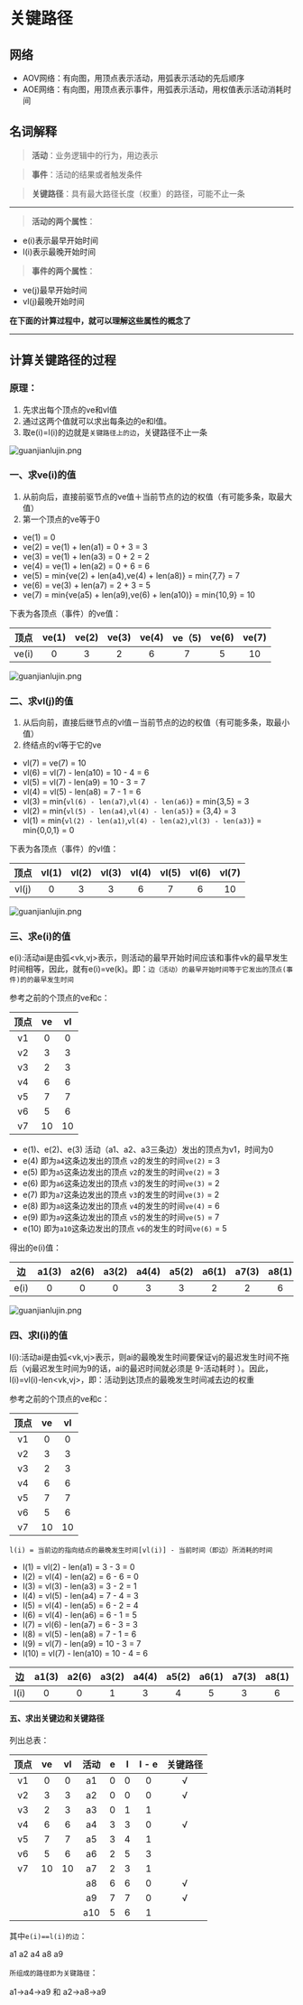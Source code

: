 # 关键路径

## 网络

+ AOV网络：有向图，用顶点表示活动，用弧表示活动的先后顺序
+ AOE网络：有向图，用顶点表示事件，用弧表示活动，用权值表示活动消耗时间


## 名词解释

> **活动**：业务逻辑中的行为，用边表示

> **事件**：活动的结果或者触发条件

> **关键路径**：具有最大路径长度（权重）的路径，可能不止一条

***

> **活动的两个属性**：
+ e(i)表示最早开始时间
+ l(i)表示最晚开始时间

> **事件的两个属性**：
+ ve(j)最早开始时间
+ vl(j)最晚开始时间

**在下面的计算过程中，就可以理解这些属性的概念了**

***

## 计算关键路径的过程

### 原理：

1. 先求出每个顶点的ve和vl值
2. 通过这两个值就可以求出每条边的e和l值。
3. 取e(i)=l(i)的边就是`关键路径上的边`，关键路径不止一条

![guanjianlujin.png](https://upload-images.jianshu.io/upload_images/9140378-7c03de0637aafa48.png?imageMogr2/auto-orient/strip%7CimageView2/2/w/1240)

### 一、求ve(i)的值

1. 从前向后，直接前驱节点的ve值＋当前节点的边的权值（有可能多条，取最大值）
2. 第一个顶点的ve等于0

+ ve(1) = 0
+ ve(2) = ve(1) + len(a1) = 0 + 3 = 3
+ ve(3) = ve(1) + len(a3) = 0 + 2 = 2
+ ve(4) = ve(1) + len(a2) = 0 + 6 = 6
+ ve(5) = min{ve(2) + len(a4),ve(4) + len(a8)} = min{7,7} = 7
+ ve(6) = ve(3) + len(a7) = 2 + 3 = 5
+ ve(7) = min{ve(a5) + len(a9),ve(6) + len(a10)} = min{10,9} = 10

下表为各顶点（事件）的ve值：

顶点|ve(1)|ve(2)|ve(3)|ve(4)|ve（5)|ve(6)|ve(7)
:--:|:--:|:--:|:--:|:--:|:--:|:--:|:--:
ve(i)|0|3|2|6|7|5|10

![guanjianlujin.png](https://upload-images.jianshu.io/upload_images/9140378-7c03de0637aafa48.png?imageMogr2/auto-orient/strip%7CimageView2/2/w/1240)

### 二、求vl(j)的值

1. 从后向前，直接后继节点的vl值－当前节点的边的权值（有可能多条，取最小值）
2. 终结点的vl等于它的ve

+ vl(7) = ve(7) = 10
+ vl(6) = vl(7) - len(a10) = 10 - 4 = 6
+ vl(5) = vl(7) - len(a9) = 10 - 3 = 7
+ vl(4) = vl(5) - len(a8) = 7 - 1 = 6
+ vl(3) = min{`vl(6) - len(a7)`,`vl(4) - len(a6)`} = min{3,5} = 3
+ vl(2) = min{`vl(5) - len(a4)`,`vl(4) - len(a5)`} = {3,4} = 3
+ vl(1) = min{`vl(2) - len(a1)`,`vl(4) - len(a2)`,`vl(3) - len(a3)`} = min{0,0,1} = 0

下表为各顶点（事件）的vl值：

|顶点|vl(1)|vl(2)|vl(3)|vl(4)|vl(5)|vl(6)|vl(7)|
|:--:|:--:|:--:|:--:|:--:|:--:|:--:|:--:|
|vl(j)|0|3|3|6|7|6|10|

![guanjianlujin.png](https://upload-images.jianshu.io/upload_images/9140378-7c03de0637aafa48.png?imageMogr2/auto-orient/strip%7CimageView2/2/w/1240)

### 三、求e(i)的值

e(i):活动ai是由弧<vk,vj>表示，则活动的最早开始时间应该和事件vk的最早发生时间相等，因此，就有e(i)=ve(k)。即：`边（活动）的最早开始时间等于它发出的顶点(事件)的的最早发生时间`

参考之前的个顶点的ve和c：

|顶点|ve|vl|
|:--:|:--:|:--:|
|v1|0|0|
|v2|3|3|
|v3|2|3|
|v4|6|6|
|v5|7|7|
|v6|5|6|
|v7|10|10|

+ e(1)、e(2)、e(3) 活动（a1、a2、a3三条边）发出的顶点为v1，时间为0
+ e(4) 即为`a4`这条边发出的顶点 `v2`的发生的时间`ve(2)` = 3
+ e(5) 即为`a5`这条边发出的顶点 `v2`的发生的时间`ve(2)` = 3
+ e(6) 即为`a6`这条边发出的顶点 `v3`的发生的时间`ve(3)` = 2
+ e(7) 即为`a7`这条边发出的顶点 `v3`的发生的时间`ve(3)` = 2
+ e(8) 即为`a8`这条边发出的顶点 `v4`的发生的时间`ve(4)` = 6
+ e(9) 即为`a9`这条边发出的顶点 `v5`的发生的时间`ve(5)` = 7
+ e(10) 即为`a10`这条边发出的顶点 `v6`的发生的时间`ve(6)` = 5

得出的e(i)值：

|边|a1(3)|a2(6)|a3(2)|a4(4)|a5(2)|a6(1)|a7(3)|a8(1)|a9(3)|a10(4)|
|:--:|:--:|:--:|:--:|:--:|:--:|:--:|:--:|:--:|:--:|:--:|
|e(i)|0|0|0|3|3|2|2|6|7|5|

![guanjianlujin.png](https://upload-images.jianshu.io/upload_images/9140378-7c03de0637aafa48.png?imageMogr2/auto-orient/strip%7CimageView2/2/w/1240)


### 四、求l(i)的值

l(i):活动ai是由弧<vk,vj>表示，则ai的最晚发生时间要保证vj的最迟发生时间不拖后（vj最迟发生时间为9的话，ai的最迟时间就必须是 9-活动耗时 ）。因此，l(i)=vl(i)-len<vk,vj>，即：活动到达顶点的最晚发生时间减去边的权重

参考之前的个顶点的ve和c：

|顶点|ve|vl|
|:--:|:--:|:--:|
|v1|0|0|
|v2|3|3|
|v3|2|3|
|v4|6|6|
|v5|7|7|
|v6|5|6|
|v7|10|10|

`l(i) = 当前边的指向结点的最晚发生时间[vl(i)] - 当前时间（即边）所消耗的时间`

+ l(1) = vl(2) - len(a1) = 3 - 3 = 0
+ l(2) = vl(4) - len(a2) = 6 - 6 = 0
+ l(3) = vl(3) - len(a3) = 3 - 2 = 1
+ l(4) = vl(5) - len(a4) = 7 - 4 = 3
+ l(5) = vl(4) - len(a5) = 6 - 2 = 4
+ l(6) = vl(4) - len(a6) = 6 - 1 = 5
+ l(7) = vl(6) - len(a7) = 6 - 3 = 3
+ l(8) = vl(5) - len(a8) = 7 - 1 = 6
+ l(9) = vl(7) - len(a9) = 10 - 3 = 7
+ l(10) = vl(7) - len(a10) = 10 - 4 = 6

|边|a1(3)|a2(6)|a3(2)|a4(4)|a5(2)|a6(1)|a7(3)|a8(1)|a9(3)|a10(4)|
|:--:|:--:|:--:|:--:|:--:|:--:|:--:|:--:|:--:|:--:|:--:|
|l(i)|0|0|1|3|4|5|3|6|7|6|

#### 五、求出关键边和关键路径

列出总表：

|顶点|ve|vl|活动|e|l|l - e|关键路径|
|:--:|:--:|:--:|:--:|:--:|:--:|:--:|:--:|
|v1|0|0|a1|0|0|0|√|
|v2|3|3|a2|0|0|0|√|
|v3|2|3|a3|0|1|1||
|v4|6|6|a4|3|3|0|√|
|v5|7|7|a5|3|4|1||
|v6|5|6|a6|2|5|3||
|v7|10|10|a7|2|3|1||
||||a8|6|6|0|√|
||||a9|7|7|0|√|
||||a10|5|6|1||

其中`e(i)==l(i)的边`：

a1 a2 a4 a8 a9

`所组成的路径即为关键路径`：

a1->a4->a9 和 a2->a8->a9
